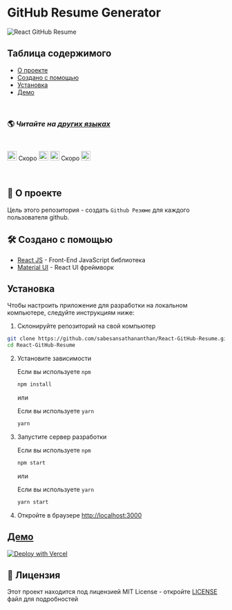 # GitHub Resume Generator

![React GitHub Resume](../src/assets/readme/screenshot.png)

## Таблица содержимого

- [О проекте](#about)
- [Создано с помощью](#built-with)
- [Установка](#installation)
- [Демо](#live-demo)

<br>

### 🌎 *Читайте на [других языках](./Translations.md)*

<br>

<kbd>[<img title="Deutsch" alt="Deutsch" src="https://cdn.staticaly.com/gh/hjnilsson/country-flags/master/svg/de.svg" width="22">](./translations/README.de.md)</kbd> Скоро
<kbd>[<img title="Español" alt="Español" src="https://cdn.staticaly.com/gh/hjnilsson/country-flags/master/svg/es.svg" width="22">](./translations/README.es.md)</kbd>
<kbd>[<img title="Français" alt="Français" src="https://cdn.staticaly.com/gh/hjnilsson/country-flags/master/svg/fr.svg" width="22">](./translations/README.fr.md)</kbd> Скоро
<kbd>[<img title="Shqip" alt="Shqip" src="https://cdn.staticaly.com/gh/hjnilsson/country-flags/master/svg/br.svg" width="22">](./translations/README.pt_br.md)</kbd>

<br>

## 🤔 О проекте

Цель этого репозитория - создать `Github Резюме` для каждого пользователя github.

## 🛠️ Создано с помощью

- [React JS](https://reactjs.org/) - Front-End JavaScript библиотека
- [Material UI](https://material-ui.com/) - React UI фреймворк

## Установка

Чтобы настроить приложение для разработки на локальном компьютере, следуйте инструкциям ниже:

1. Склонируйте репозиторий на свой компьютер

```bash
git clone https://github.com/sabesansathananthan/React-GitHub-Resume.git
cd React-GitHub-Resume
```

2. Установите зависимости

   Если вы используете `npm`

   ```bash
   npm install
   ```

   или

   Если вы используете `yarn`

   ```bash
   yarn
   ```

3. Запустите сервер разработки

   Если вы используете `npm`

   ```bash
   npm start
   ```

   или

   Если вы используете `yarn`

   ```bash
   yarn start
   ```

4. Откройте в браузере <http://localhost:3000>

## [Демо](https://react-github-resume.vercel.app/)

[![Deploy with Vercel](https://vercel.com/button)](https://vercel.com/new/git/external?repository-url=https://github.com/sabesansathananthan/React-GitHub-Resume)

## 📄 Лицензия

Этот проект находится под лицензией MIT License - откройте [LICENSE](../LICENSE) файл для подробностей
